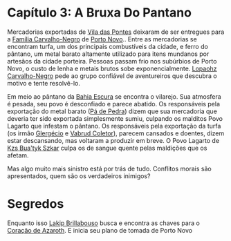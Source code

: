<!-- TITLE: Capítulo 3: A Bruxa Do Pantano -->
<!-- SUBTITLE: Visão geral sobre Capítulo 3: A Bruxa Do Pantano -->

# Capítulo 3: A Bruxa Do Pantano
Mercadorias exportadas de [Vila das Pontes]() deixaram de ser entregues para a [Família Carvalho-Negro]() de [Porto Novo]().. Entre as mercadorias se encontram turfa, um dos principais combustíveis da cidade, e ferro do pântano, um metal barato altamente utilizado para itens mundanos por artesãos da cidade porteira. Pessoas passam frio nos subúrbios de Porto Novo, o custo de lenha e metais brutos sobe exponencialmente. [Lopaohz Carvalho-Negro]() pede ao grupo confiável de aventureiros que descubra o motivo e tente resolvê-lo.

Em meio ao pântano da [Bahia Escura]() se encontra o vilarejo. Sua atmosfera é pesada, seu povo é desconfiado e parece abatido. Os responsáveis pela exportação do metal barato ([Pá de Pedra]()) dizem que sua mercadoria que deveria ter sido exportada simplesmente sumiu, culpando os malditos Povo Lagarto que infestam o pântano. Os responsáveis pela exportação da turfa (os irmão [Glergécio]() e [Vabrud Coletor]()), parecem cansados e doentes, dizem estar descansando, mas voltaram a produzir em breve. O Povo Lagarto de [Kzs Bua'tyk Szkar]() culpa os de sangue quente pelas maldições que os afetam. 

Mas algo muito mais sinistro está por trás de tudo. Conflitos morais são apresentados, quem são os verdadeiros inimigos?

# Segredos
Enquanto isso [Lakip Brillabouso]() busca e encontra as chaves para o [Coração de Azaroth](). E inicia seu plano de tomada de Porto Novo 


